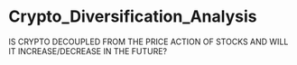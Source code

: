 # Crypto_Diversification_Analysis
IS CRYPTO DECOUPLED FROM THE PRICE ACTION OF STOCKS AND WILL IT INCREASE/DECREASE IN THE FUTURE?
